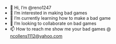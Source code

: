 - 👋 Hi, I’m @reno1247
- 👀 I’m interested in making bad games
- 🌱 I’m currently learning how to make a bad game
- 💞️ I’m looking to collaborate on bad games
- 📫 How to reach me show me your bad games @ ncollens1112@yahoo.com
